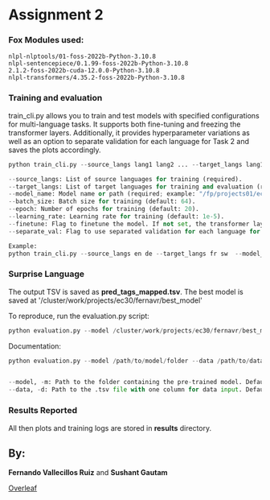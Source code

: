 # Assignment 2
### Fox Modules used:
```
nlpl-nlptools/01-foss-2022b-Python-3.10.8
nlpl-sentencepiece/0.1.99-foss-2022b-Python-3.10.8
2.1.2-foss-2022b-cuda-12.0.0-Python-3.10.8
nlpl-transformers/4.35.2-foss-2022b-Python-3.10.8
```

### Training and evaluation

train_cli.py allows you to train and test models with specified configurations for multi-language tasks. It supports both fine-tuning and freezing the transformer layers. Additionally, it provides hyperparameter variations as well as an option to separate validation for each language for Task 2 and saves the plots accordingly.


```python
python train_cli.py --source_langs lang1 lang2 ... --target_langs lang1 lang2 ... --model_name model_path --batch_size batch_size --epoch epoch --learning_rate learning_rate --finetune --separate_val

--source_langs: List of source languages for training (required).
--target_langs: List of target languages for training and evaluation (required).
--model_name: Model name or path (required; example: "/fp/projects01/ec30/models/xlm-roberta-base/").
--batch_size: Batch size for training (default: 64).
--epoch: Number of epochs for training (default: 20).
--learning_rate: Learning rate for training (default: 1e-5).
--finetune: Flag to finetune the model. If not set, the transformer layers will be frozen.
--separate_val: Flag to use separated validation for each language for Task 2. Also saves the plots. (recommended)

Example:
python train_cli.py --source_langs en de --target_langs fr sw  --model_name /fp/projects01/ec30/models/xlm-roberta-base/ --batch_size 64 --epoch 20 --learning_rate 1e-5 --finetune --separate_val

```

### Surprise Language

The output TSV is saved as **pred_tags_mapped.tsv**.
The best model is saved at '/cluster/work/projects/ec30/fernavr/best_model'

To reproduce, run the evaluation.py script:

```python
python evaluation.py --model /cluster/work/projects/ec30/fernavr/best_model --data /fp/projects01/ec30/IN5550/obligatories/2/surprise/surprise_test_set.tsv
```

Documentation:
```python
python evaluation.py --model /path/to/model/folder --data /path/to/data/file.tsv


--model, -m: Path to the folder containing the pre-trained model. Defaults to '/cluster/work/projects/ec30/fernavr/best_model'.
--data, -d: Path to the .tsv file with one column for data input. Defaults to '/fp/projects01/ec30/IN5550/obligatories/2/surprise/surprise_test_set.tsv'.
```

### Results Reported
All then plots and training logs are stored in **results** directory.


## By:
**Fernando Vallecillos Ruiz** and **Sushant Gautam**

[Overleaf](https://www.overleaf.com/read/dcspmfcnztbp#3a9cdd)
